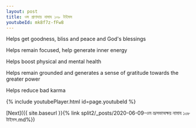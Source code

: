 ```yaml
---
layout: post
title: ওম প্রাণাদায় নামায ১০৮ টাইমস
youtubeId: mk8f7z-fFw8
---
```

 
 
Helps get goodness, bliss and peace and God's blessings
 
Helps remain focused, help generate inner energy 
 
Helps boost physical and mental health 
 
Helps remain grounded and generates a sense of gratitude towards the greater power 
 
Helps reduce bad karma
 
 
 
 


{% include youtubePlayer.html id=page.youtubeId %}
 
[Next]({{ site.baseurl }}{% link  split2/_posts/2020-06-09-ওম ভ্রূসভাঅক্ষয় নামায ১০৮ টাইমস.md%})
 
